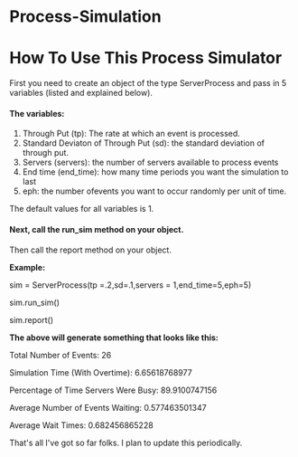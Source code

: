 # Process-Simulation

<h1>How To Use This Process Simulator</h1>

<p>First you need to create an object of the type ServerProcess and pass in 5 variables (listed and explained below).</p>

<h4>The variables:</h4>

<ol>
  <li>Through Put (tp): The rate at which an event is processed. </li>
  <li>Standard Deviaton of Through Put (sd): the standard deviation of through put. </li>
  <li>Servers (servers): the number of servers available to process events</li>
  <li>End time (end_time): how many time periods you want the simulation to last</li>
  <li>eph: the number ofevents you want to occur randomly per unit of time. </li>
 </ol>

<p>The default values for all variables is 1. </p>

<h4>Next, call the run_sim method on your object. </h4>

<p>Then call the report method on your object. </p>

<p><strong>Example:</strong></p>

<p>sim = ServerProcess(tp =.2,sd=.1,servers = 1,end_time=5,eph=5)</p>
<p>sim.run_sim()</p>
<p>sim.report()</p>

<p><strong>The above will generate something that looks like this:</strong></p>

<p>Total Number of Events: 26</p>
<p>Simulation Time (With Overtime): 6.65618768977</p>
<p>Percentage of Time Servers Were Busy: 89.9100747156</p>
<p>Average Number of Events Waiting: 0.577463501347</p>
<p>Average Wait Times: 0.682456865228</p>

<p>That's all I've got so far folks. I plan to update this periodically. </p>
